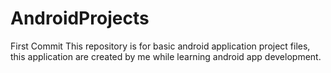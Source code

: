 # AndroidProjects
First Commit
This repository is for basic android application project files, this application are created by me while learning android app development. 

